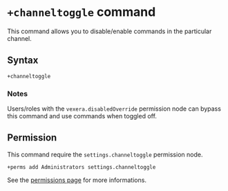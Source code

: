 # `+channeltoggle` command
This command allows you to disable/enable commands in the particular channel.

## Syntax
```
+channeltoggle
```

### Notes
Users/roles with the `vexera.disabledOverride` permission node can bypass this command and use commands when toggled off.

## Permission
This command require the `settings.channeltoggle` permission node.
```
+perms add Administrators settings.channeltoggle
```

See the [permissions page](/permissions.md) for more informations.

